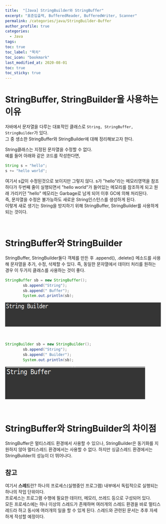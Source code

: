 ```yaml
---
title:  "[Java] StringBuilder와 StringBuffer"
excerpt: "표준입출력, BufferedReader, BufferedWriter, Scanner"
permalink: /categories/java/StringBuilder-Buffer
author_profile: true
categories:
  - Java
tags:
toc: true
toc_label: "목차"
toc_icon: "bookmark"
last_modified_at: 2020-08-01
toc: true
toc_sticky: true
---
```


# StringBuffer, StringBuilder을 사용하는 이유
자바에서 문자열을 다루는 대표적인 클래스로 `String, StringBuffer, StringBuilder`가 있다.  
그 중 생소한 StringBuffer와 StringBuilder에 대해 정리해보고자 한다.   

String클래스는 지정된 문자열을 수정할 수 없다.  
예를 들어 아래와 같은 코드를 작성한다면,
```java
String s = "hello";
s += "hello world";
```
여기서 s값이 수정된것으로 보이지만 그렇지 않다. s가 "hello"라는 메모리영역을 참조하다가 두번째 줄이 실행되면서 "hello world"가 들어있는 메모리를 참조하게 되고 원래 가리키던 "hello" 메모리는 Garbage로 남게 되어 이후 GC에 의해 처리된다.  
즉, 문자열을 수정은 불가능하도 새로운 String인스턴스를 생성하게 된다.  
이렇게 새로 생기는 String을 방지하기 위해 StringBuffer, StringBuilder를 사용하게 되는 것이다.

<br/>

# StringBuffer와 StringBuilder
StringBuffer, StringBuilder둘다 객체를 만든 후 .append(), .delete() 메소드를 사용해 문자열을 추가, 수정, 삭제할 수 있다. 즉, 동일한 문자열에서 데이터 처리를 원하는 경우 이 두가지 클래스를 사용하는 것이 좋다.  
```java
StringBuffer sb = new StringBuffer();
		sb.append("String");
		sb.append(" Buffer");
		System.out.println(sb);
```
![syste-in.png](/assets/images/stringbuilder.PNG)    

<br/>

```java
StringBuilder sb = new StringBuilder();
		sb.append("String");
		sb.append(" Builder");
		System.out.println(sb);
```
![syste-in.png](/assets/images/stringbuffer.PNG)    

<br/>

# StringBuffer와 StringBuilder의 차이점
StringBuffer은 멀티스레드 환경에서 사용할 수 있으나, StringBuilder은 동기화를 지원하지 않아 멀티스레드 환경에서는 사용할 수 없다. 하지만 싱글스레드 환경에서는 StringBuilder의 성능이 더 뛰어나다.

## 참고
여기서 **스레드**란?
하나의 프로세스(실행중인 프로그램) 내부에서 독립적으로 실행되는 하나의 작업 단위이다.    
프로세스는 프로그램 수행에 필요한 데이터, 메모리, 쓰레드 등으로 구성되어 있다.  
모든 프로세스에는 하나 이상의 스레드가 존재하며 여러개의 스레드 환경을 바로 멀티스레드라 하고 동시에 여러개의 일을 할 수 있게 된다. 스레드와 관련된 문서는 추후 자세하게 작성할 예정이다.  

